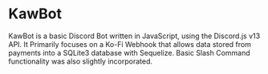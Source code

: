 # KawBot
KawBot is a basic Discord Bot written in JavaScript, using the Discord.js v13 API. It Primarily focuses on a Ko-Fi Webhook that allows data stored from payments into a SQLite3 database with Sequelize. Basic Slash Command functionality was also slightly incorporated.
